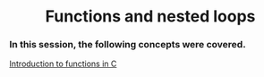 <h1 align="center">Functions and nested loops</h1>

### In this session, the following concepts were covered.
[Introduction to functions in C](https://beginnersbook.com/2014/01/c-functions-examples/)